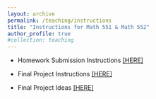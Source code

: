 ```yaml
---
layout: archive
permalink: /teaching/instructions
title: "Instructions for Math 551 & Math 552"
author_profile: true
#collection: teaching
---
```


* Homework Submission Instructions <a href="https://weiqichu.github.io/files/instructions_hw.pdf">[HERE]</a>

* Final Project Instructions <a href="https://weiqichu.github.io/files/instructions_project.pdf">[HERE]</a>

* Final Project Ideas <a href="https://weiqichu.github.io/files/final_project_ideas.pdf">[HERE]</a>

